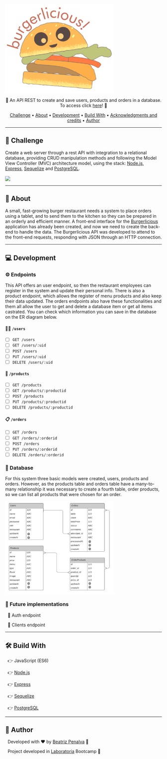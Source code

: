 <img align="center"  width="350" src="./images/logo.png"></img>

<p align="center">
    🌟 An API REST to create and save users, products and orders in a database. To access click <a href='https://burgerlicious-api.herokuapp.com/'>here</a>! 🌟 
</p>

<p align="center">
 <a href="#challenge">Challenge</a> •
 <a href="#about">About</a> •
 <a href="#processo-de-criação">Development</a> • 
 <a href="#build-with">Build With</a> • 
 <a href="#acknowledgments-and-credits">Acknowledgments and credits</a> • 
 <a href="#author">Author</a>
</p>

---

## 💪 Challenge

Create a web server through a rest API with integration to a relational database, providing CRUD manipulation methods and following the Model View Controller (MVC) architecture model, using the stack: [Node.js](https://nodejs.org/), [Express](https://expressjs.com/), [Sequelize](https://sequelize.org) and [PostgreSQL](https://www.postgresql.org/docs/). 

<img align="center" src="https://media0.giphy.com/media/LmNwrBhejkK9EFP504/giphy.gif?cid=ecf05e476l5wb7qwnmphyucddiactw9okq4ogzyxblk0izpp&rid=giphy.gif"></img>

---

## 🍔 About

A small, fast-growing burger restaurant needs a system to place orders using a tablet, and to send them to the kitchen so they can be prepared in an orderly and efficient manner. A front-end interface for the [Burgerlicious](https://burgerlicious-git-main-cbalieiro.vercel.app/) application has already been created, and now we need to create the back-end to handle the data. The Burgerlicious API was developed to attend to the front-end requests, responding with JSON through an HTTP connection.

---

## 💻 Development

### ⚙️ Endpoints

This API  offers an user endpoint, so then the restaurant employees can register in the system and update their personal info. There is also a product endpoint, which allows the register of menu products and also keep their data updated. The orders endpoints also have these functionalities and them all allow the user to get and delete a database item or get all items castrated. You can check which information you can save in the database on the ER diagram below. 

#### 👨‍🍳 `/users`

* [ ] `GET /users`
* [ ] `GET /users/:uid`
* [ ] `POST /users`
* [ ] `PUT /users/:uid`
* [ ] `DELETE /users/:uid`

#### 🍟 `/products`

* [ ] `GET /products`
* [ ] `GET /products/:productid`
* [ ] `POST /products`
* [ ] `PUT /products/:productid`
* [ ] `DELETE /products/:productid`

#### 📋 `/orders`

* [ ] `GET /orders`
* [ ] `GET /orders/:orderid`
* [ ] `POST /orders`
* [ ] `PUT /orders/:orderid`
* [ ] `DELETE /orders/:orderid`

### 📂 Database

For this system three basic models were created, users, products and orders. However, as the products table and orders table have a many-to-many relationship it was necessary to create a fourth table, order products, so we can list all products that were chosen for an order. 

<img align='center'  width='350' src='./images/diagrama-db.png'></img>

### 🚧 Future implementations

&nbsp;
📌 Auth endpoint

&nbsp;
📌 Clients endpoint 

---

## 🛠 Build With

&nbsp;
👉 JavaScript (ES6)

&nbsp;
👉 [Node.js](https://nodejs.org/)

&nbsp;
👉 [Express](https://expressjs.com/)

&nbsp;
👉 [Sequelize](https://sequelize.org)

&nbsp;
👉 [PostgreSQL](https://www.postgresql.org/docs/)

---

## 🦸 Author

&nbsp;
Developed with ❤️ by [Beatriz Penalva](https://github.com/beatrizpenalva) 👋

&nbsp;
Project developed in [Laboratoria](https://www.laboratoria.la/) Bootcamp 💛
